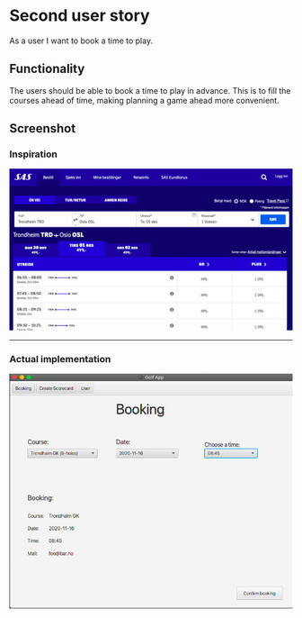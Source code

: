 # Second user story

As a user I want to book a time to play.

## Functionality

The users should be able to book a time to play in advance. This is to fill the courses ahead of
time, making planning a game ahead more convenient.

## Screenshot

### Inspiration

![Calendar](img/us2_inspiration.png)

<hr/>

### Actual implementation

![CalendarApp](img/us2_implementation.png)